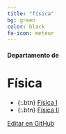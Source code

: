 ```yaml
---
title: "física"
bg: green
color: black
fa-icon: meteor
---
```

#### Departamento de
# Física

<!---
No poner los links de t.joinchat directamente,
usar https://www.protectyourlinks.com/ para obtener
un link corto protegido por captcha
-->

*  {:.btn} [Física I](https://www.proyl.com/cBQhE81p1)
*  {:.btn} [Física II](https://www.proyl.com/L8Ba8ze5N)

<span class="editongithub">
	<a href="{{site.github.repository_url}}/blob/master/{{page.path}}">
		<i class="fas fa-pen"></i> Editar en GitHub
	</a>
</span>